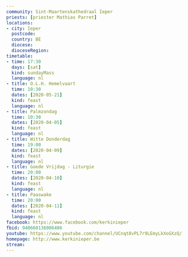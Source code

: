 ```yaml
---
community: Sint-Maartenskathedraal Ieper
priests: [priester Mathias Parret]
locations:
- city: Ieper
  postcode:
  country: BE
  diocese:
  dioceseRegion:
timetable:
- time: 17:30
  days: [sat]
  kind: sundayMass
  language: nl
- title: O.L.H. Hemelvaart
  time: 10:30
  dates: [2020-05-21]
  kind: feast
  language: nl  
- title: Palmzondag
  time: 10:30
  dates: [2020-04-05]
  kind: feast
  language: nl
- title: Witte Donderdag
  time: 19:00
  dates: [2020-04-09]
  kind: feast
  language: nl
- title: Goede Vrijdag - Liturgie
  time: 20:00
  dates: [2020-04-10]
  kind: feast
  language: nl
- title: Paaswake
  time: 20:00
  dates: [2020-04-11]
  kind: feast
  language: nl
facebook: https://www.facebook.com/kerkinieper
fbid: 940660136006486
youtube: https://www.youtube.com/channel/UCnqt8vPL7r9LEmyLkXoGXzQ/
homepage: http://www.kerkinieper.be
stream:
---
```


